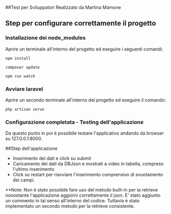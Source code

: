 ##Test per Sviluppatori
Realizzato da Martina Mamone

## Step per configurare correttamente il progetto

### Installazione dei node_modules

Aprire un terminale all'interno del progetto ed eseguire i seguenti comandi:



```
npm install

```

```
composer update

```

```
npm run watch

```

### Avviare laravel

Aprire un secondo terminale all'interno del progetto ed eseguire il comando:


```
php artisan serve

```

### Configurazione completata - Testing dell'applicazione

Da questo punto in poi è possibile testare l'applicativo andando da browser su 127.0.0.1:8000.

##Step dell'applicazione

- Inserimento dei dati e click su submit
- Caricamento dei dati da DBJson e mostrati a video in tabella, compreso l'ultimo inserimento
- Click su restart per riavviare l'inserimento comprensivo di svuotamento dei campi.



**Note: Non è stato possibile fare uso del metodo built-in per la retrieve nonostante l'applicazione aggiorni correttamente il json. E' stato aggiunto un commento in tal senso all'interno del codice. Tuttavia è stato implementato un secondo metodo per la retrieve consistente.
